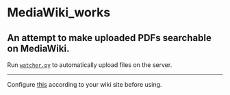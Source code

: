 # MediaWiki_works
An attempt to make uploaded PDFs searchable on MediaWiki.
---

Run [```watcher.py```](watcher.py) to automatically upload files on the server.

---

Configure [this](https://github.com/HappyBravo/MediaWiki_works/blob/main/MW_pybot.py#L36) according to your wiki site before using.
